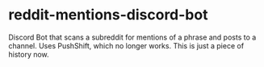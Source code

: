 # reddit-mentions-discord-bot
Discord Bot that scans a subreddit for mentions of a phrase and posts to a channel. Uses PushShift, which no longer works. This is just a piece of history now.
